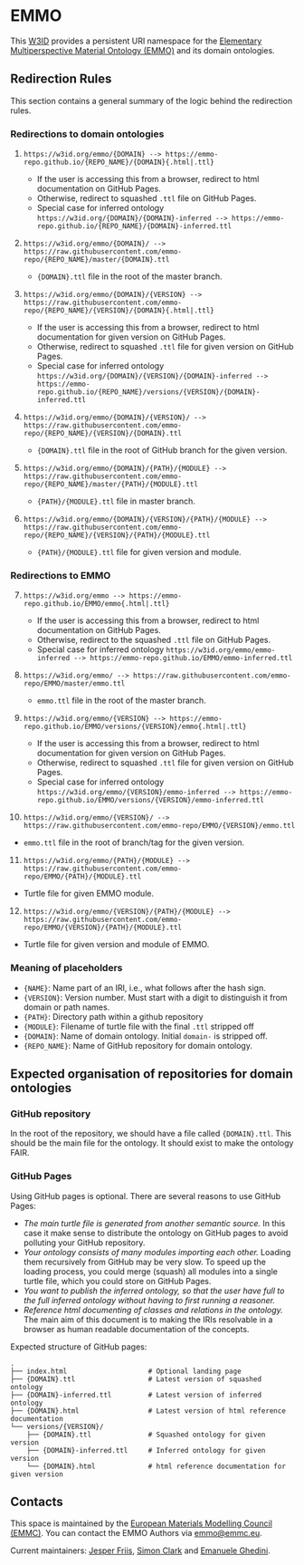 # EMMO
This [W3ID](https://w3id.org) provides a persistent URI namespace for the [Elementary Multiperspective Material Ontology (EMMO)](https://github.com/emmo-repo/EMMO/) and its domain ontologies.


## Redirection Rules
This section contains a general summary of the logic behind the redirection rules.


### Redirections to domain ontologies

1. `https://w3id.org/emmo/{DOMAIN} --> https://emmo-repo.github.io/{REPO_NAME}/{DOMAIN}{.html|.ttl}`
   - If the user is accessing this from a browser, redirect to html documentation on GitHub Pages.
   - Otherwise, redirect to squashed `.ttl` file on GitHub Pages.
   - Special case for inferred ontology `https://w3id.org/{DOMAIN}/{DOMAIN}-inferred --> https://emmo-repo.github.io/{REPO_NAME}/{DOMAIN}-inferred.ttl`

2. `https://w3id.org/emmo/{DOMAIN}/ --> https://raw.githubusercontent.com/emmo-repo/{REPO_NAME}/master/{DOMAIN}.ttl`
   - `{DOMAIN}.ttl` file in the root of the master branch.

3. `https://w3id.org/emmo/{DOMAIN}/{VERSION} --> https://raw.githubusercontent.com/emmo-repo/{REPO_NAME}/{VERSION}/{DOMAIN}{.html|.ttl}`
   - If the user is accessing this from a browser, redirect to html documentation for given version on GitHub Pages.
   - Otherwise, redirect to squashed `.ttl` file for given version on GitHub Pages.
   - Special case for inferred ontology `https://w3id.org/{DOMAIN}/{VERSION}/{DOMAIN}-inferred --> https://emmo-repo.github.io/{REPO_NAME}/versions/{VERSION}/{DOMAIN}-inferred.ttl`

4. `https://w3id.org/emmo/{DOMAIN}/{VERSION}/ --> https://raw.githubusercontent.com/emmo-repo/{REPO_NAME}/{VERSION}/{DOMAIN}.ttl`
    - `{DOMAIN}.ttl` file in the root of GitHub branch for the given version.

5. `https://w3id.org/emmo/{DOMAIN}/{PATH}/{MODULE} --> https://raw.githubusercontent.com/emmo-repo/{REPO_NAME}/master/{PATH}/{MODULE}.ttl`
    - `{PATH}/{MODULE}.ttl` file in master branch.

6. `https://w3id.org/emmo/{DOMAIN}/{VERSION}/{PATH}/{MODULE} --> https://raw.githubusercontent.com/emmo-repo/{REPO_NAME}/{VERSION}/{PATH}/{MODULE}.ttl`
    - `{PATH}/{MODULE}.ttl` file for given version and module.


### Redirections to EMMO

7. `https://w3id.org/emmo --> https://emmo-repo.github.io/EMMO/emmo{.html|.ttl}`
   - If the user is accessing this from a browser, redirect to html documentation on GitHub Pages.
   - Otherwise, redirect to the squashed `.ttl` file on GitHub Pages.
   - Special case for inferred ontology `https://w3id.org/emmo/emmo-inferred --> https://emmo-repo.github.io/EMMO/emmo-inferred.ttl`

8. `https://w3id.org/emmo/ --> https://raw.githubusercontent.com/emmo-repo/EMMO/master/emmo.ttl`
   - `emmo.ttl` file in the root of the master branch.

9. `https://w3id.org/emmo/{VERSION} --> https://emmo-repo.github.io/EMMO/versions/{VERSION}/emmo{.html|.ttl}`
   - If the user is accessing this from a browser, redirect to html documentation for given version on GitHub Pages.
   - Otherwise, redirect to squashed `.ttl` file for given version on GitHub Pages.
   - Special case for inferred ontology `https://w3id.org/emmo/{VERSION}/emmo-inferred --> https://emmo-repo.github.io/EMMO/versions/{VERSION}/emmo-inferred.ttl`

10. `https://w3id.org/emmo/{VERSION}/ --> https://raw.githubusercontent.com/emmo-repo/EMMO/{VERSION}/emmo.ttl`
   - `emmo.ttl` file in the root of branch/tag for the given version.

11. `https://w3id.org/emmo/{PATH}/{MODULE} --> https://raw.githubusercontent.com/emmo-repo/EMMO/{PATH}/{MODULE}.ttl`
   - Turtle file for given EMMO module.

12. `https://w3id.org/emmo/{VERSION}/{PATH}/{MODULE} --> https://raw.githubusercontent.com/emmo-repo/EMMO/{VERSION}/{PATH}/{MODULE}.ttl`
   - Turtle file for given version and module of EMMO.


### Meaning of placeholders
- `{NAME}`: Name part of an IRI, i.e., what follows after the hash sign.
- `{VERSION}`: Version number. Must start with a digit to distinguish it from domain or path names.
- `{PATH}`: Directory path within a github repository
- `{MODULE}`: Filename of turtle file with the final `.ttl` stripped off
- `{DOMAIN}`: Name of domain ontology. Initial `domain-` is stripped off.
- `{REPO_NAME}`: Name of GitHub repository for domain ontology.


## Expected organisation of repositories for domain ontologies

### GitHub repository
In the root of the repository, we should have a file called `{DOMAIN}.ttl`. This should be the main file for the ontology. It should exist to make the ontology FAIR.

### GitHub Pages
Using GitHub pages is optional.
There are several reasons to use GitHub Pages:
- _The main turtle file is generated from another semantic source._
  In this case it make sense to distribute the ontology on GitHub pages to avoid polluting your GitHub repository.
- _Your ontology consists of many modules importing each other._
  Loading them recursively from GitHub may be very slow.
  To speed up the loading process, you could merge (squash) all modules into a single turtle file, which you could store on GitHub Pages.
- _You want to publish the inferred ontology, so that the user have full to the full inferred ontology without having to first running a reasoner._
- _Reference html documenting of classes and relations in the ontology._
  The main aim of this document is to making the IRIs resolvable in a browser as human readable documentation of the concepts.

Expected structure of GitHub pages:

```
.
├── index.html                    # Optional landing page
├── {DOMAIN}.ttl                  # Latest version of squashed ontology
├── {DOMAIN}-inferred.ttl         # Latest version of inferred ontology
├── {DOMAIN}.html                 # Latest version of html reference documentation
└── versions/{VERSION}/
    ├── {DOMAIN}.ttl              # Squashed ontology for given version
    ├── {DOMAIN}-inferred.ttl     # Inferred ontology for given version
    └── {DOMAIN}.html             # html reference documentation for given version
```



## Contacts
This space is maintained by the [European Materials Modelling Council (EMMC)](http://emmc.eu).
You can contact the EMMO Authors via emmo@emmc.eu.

Current maintainers:
[Jesper Friis](https://github.com/jesper-friis),
[Simon Clark](https://github.com/jsimonclark) and
[Emanuele Ghedini](https://github.com/emanueleghedini).
